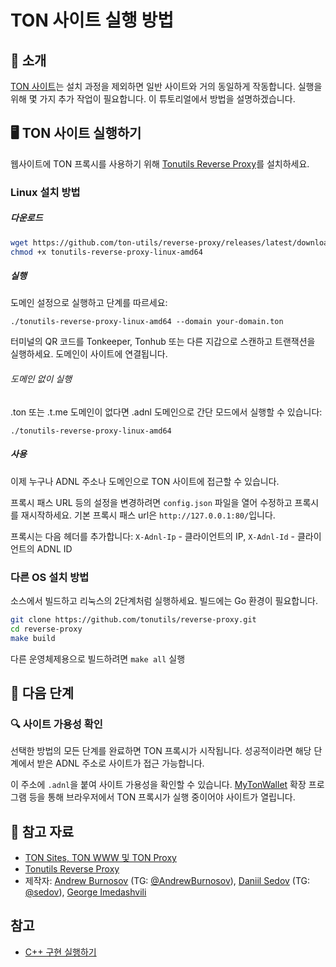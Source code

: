 # TON 사이트 실행 방법

## 👋 소개

[TON 사이트](https://blog.ton.org/ton-sites)는 설치 과정을 제외하면 일반 사이트와 거의 동일하게 작동합니다. 실행을 위해 몇 가지 추가 작업이 필요합니다. 이 튜토리얼에서 방법을 설명하겠습니다.

## 🖥 TON 사이트 실행하기

웹사이트에 TON 프록시를 사용하기 위해 [Tonutils Reverse Proxy](https://github.com/tonutils/reverse-proxy)를 설치하세요.

### Linux 설치 방법

##### 다운로드

```bash
wget https://github.com/ton-utils/reverse-proxy/releases/latest/download/tonutils-reverse-proxy-linux-amd64
chmod +x tonutils-reverse-proxy-linux-amd64
```

##### 실행

도메인 설정으로 실행하고 단계를 따르세요:

```
./tonutils-reverse-proxy-linux-amd64 --domain your-domain.ton 
```

터미널의 QR 코드를 Tonkeeper, Tonhub 또는 다른 지갑으로 스캔하고 트랜잭션을 실행하세요. 도메인이 사이트에 연결됩니다.

###### 도메인 없이 실행

.ton 또는 .t.me 도메인이 없다면 .adnl 도메인으로 간단 모드에서 실행할 수 있습니다:

```
./tonutils-reverse-proxy-linux-amd64
```

##### 사용

이제 누구나 ADNL 주소나 도메인으로 TON 사이트에 접근할 수 있습니다.

프록시 패스 URL 등의 설정을 변경하려면 `config.json` 파일을 열어 수정하고 프록시를 재시작하세요. 기본 프록시 패스 url은 `http://127.0.0.1:80/`입니다.

프록시는 다음 헤더를 추가합니다:
`X-Adnl-Ip` - 클라이언트의 IP, `X-Adnl-Id` - 클라이언트의 ADNL ID

### 다른 OS 설치 방법

소스에서 빌드하고 리눅스의 2단계처럼 실행하세요. 빌드에는 Go 환경이 필요합니다.

```bash
git clone https://github.com/tonutils/reverse-proxy.git
cd reverse-proxy
make build
```

다른 운영체제용으로 빌드하려면 `make all` 실행

## 👀 다음 단계

### 🔍 사이트 가용성 확인

선택한 방법의 모든 단계를 완료하면 TON 프록시가 시작됩니다. 성공적이라면 해당 단계에서 받은 ADNL 주소로 사이트가 접근 가능합니다.

이 주소에 `.adnl`을 붙여 사이트 가용성을 확인할 수 있습니다. [MyTonWallet](https://mytonwallet.io/) 확장 프로그램 등을 통해 브라우저에서 TON 프록시가 실행 중이어야 사이트가 열립니다.

## 📌 참고 자료

- [TON Sites, TON WWW 및 TON Proxy](https://blog.ton.org/ton-sites)
- [Tonutils Reverse Proxy](https://github.com/tonutils/reverse-proxy)
- 제작자: [Andrew Burnosov](https://github.com/AndreyBurnosov) (TG: [@AndrewBurnosov](https://t.me/AndrewBurnosov)), [Daniil Sedov](https://gusarich.com) (TG: [@sedov](https://t.me/sedov)), [George Imedashvili](https://github.com/drforse)

## 참고

- [C++ 구현 실행하기](/v3/guidelines/web3/ton-proxy-sites/running-your-own-ton-proxy)
